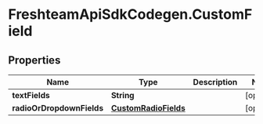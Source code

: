 # FreshteamApiSdkCodegen.CustomField

## Properties

Name | Type | Description | Notes
------------ | ------------- | ------------- | -------------
**textFields** | **String** |  | [optional] 
**radioOrDropdownFields** | [**CustomRadioFields**](CustomRadioFields.md) |  | [optional] 


